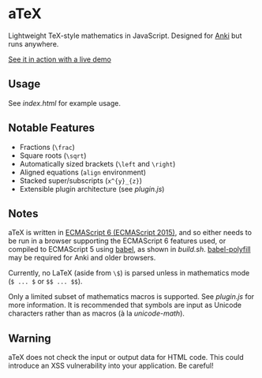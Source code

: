 # aTeX
Lightweight TeX-style mathematics in JavaScript. Designed for [Anki](http://ankisrs.net/) but runs anywhere.

[See it in action with a live demo](https://runassudo.github.io/aTeX/)

## Usage
See *index.html* for example usage.

## Notable Features
* Fractions (`\frac`)
* Square roots (`\sqrt`)
* Automatically sized brackets (`\left` and `\right`)
* Aligned equations (`align` environment)
* Stacked super/subscripts (`x^{y}_{z}`)
* Extensible plugin architecture (see *plugin.js*)

## Notes
aTeX is written in [ECMAScript 6 (ECMAScript 2015)](www.ecma-international.org/ecma-262/6.0/), and so either needs to be run in a browser supporting the ECMAScript 6 features used, or compiled to ECMAScript 5 using [babel](https://babeljs.io/), as shown in *build.sh*. [babel-polyfill](https://babeljs.io/docs/usage/polyfill/) may be required for Anki and older browsers.

Currently, no LaTeX (aside from `\$`) is parsed unless in mathematics mode (`$ ... $` or `$$ ... $$`).

Only a limited subset of mathematics macros is supported. See *plugin.js* for more information. It is recommended that symbols are input as Unicode characters rather than as macros (à la *unicode-math*).

## Warning
aTeX does not check the input or output data for HTML code. This could introduce an XSS vulnerability into your application. Be careful!
